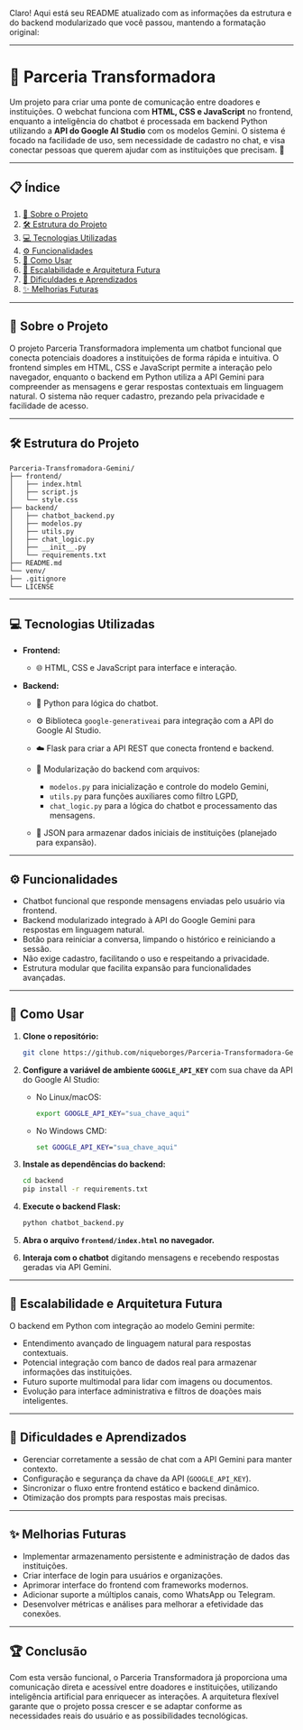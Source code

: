 Claro! Aqui está seu README atualizado com as informações da estrutura e do backend modularizado que você passou, mantendo a formatação original:

---

# 🤝 Parceria Transformadora

Um projeto para criar uma ponte de comunicação entre doadores e instituições. O webchat funciona com **HTML, CSS e JavaScript** no frontend, enquanto a inteligência do chatbot é processada em backend Python utilizando a **API do Google AI Studio** com os modelos Gemini. O sistema é focado na facilidade de uso, sem necessidade de cadastro no chat, e visa conectar pessoas que querem ajudar com as instituições que precisam. 🚀

---

## 📋 Índice

1. [📖 Sobre o Projeto](#-sobre-o-projeto)
2. [🛠️ Estrutura do Projeto](#️-estrutura-do-projeto)
3. [💻 Tecnologias Utilizadas](#-tecnologias-utilizadas)
4. [⚙️ Funcionalidades](#️-funcionalidades)
5. [📂 Como Usar](#-como-usar)
6. [🚀 Escalabilidade e Arquitetura Futura](#-escalabilidade-e-arquitetura-futura)
7. [🚧 Dificuldades e Aprendizados](#-dificuldades-e-aprendizados)
8. [✨ Melhorias Futuras](#-melhorias-futuras)

---

## 📖 Sobre o Projeto

O projeto Parceria Transformadora implementa um chatbot funcional que conecta potenciais doadores a instituições de forma rápida e intuitiva. O frontend simples em HTML, CSS e JavaScript permite a interação pelo navegador, enquanto o backend em Python utiliza a API Gemini para compreender as mensagens e gerar respostas contextuais em linguagem natural. O sistema não requer cadastro, prezando pela privacidade e facilidade de acesso.

---

## 🛠️ Estrutura do Projeto

```
Parceria-Transfromadora-Gemini/
├── frontend/
│   ├── index.html
│   ├── script.js
│   └── style.css
├── backend/
│   ├── chatbot_backend.py
│   ├── modelos.py
│   ├── utils.py
│   ├── chat_logic.py
│   ├── __init__.py
│   └── requirements.txt
├── README.md
└── venv/
├── .gitignore
└── LICENSE 
```

---

## 💻 Tecnologias Utilizadas

* **Frontend:**

  * 🌐 HTML, CSS e JavaScript para interface e interação.
* **Backend:**

  * 🐍 Python para lógica do chatbot.
  * ⚙️ Biblioteca `google-generativeai` para integração com a API do Google AI Studio.
  * ☁️ Flask para criar a API REST que conecta frontend e backend.
  * 🔄 Modularização do backend com arquivos:

    * `modelos.py` para inicialização e controle do modelo Gemini,
    * `utils.py` para funções auxiliares como filtro LGPD,
    * `chat_logic.py` para a lógica do chatbot e processamento das mensagens.
  * 💾 JSON para armazenar dados iniciais de instituições (planejado para expansão).

---

## ⚙️ Funcionalidades

* Chatbot funcional que responde mensagens enviadas pelo usuário via frontend.
* Backend modularizado integrado à API do Google Gemini para respostas em linguagem natural.
* Botão para reiniciar a conversa, limpando o histórico e reiniciando a sessão.
* Não exige cadastro, facilitando o uso e respeitando a privacidade.
* Estrutura modular que facilita expansão para funcionalidades avançadas.

---

## 📂 Como Usar

1. **Clone o repositório:**

   ```bash
   git clone https://github.com/niqueborges/Parceria-Transformadora-Gemini.git
   ```

2. **Configure a variável de ambiente `GOOGLE_API_KEY`** com sua chave da API do Google AI Studio:

   * No Linux/macOS:

     ```bash
     export GOOGLE_API_KEY="sua_chave_aqui"
     ```
   * No Windows CMD:

     ```cmd
     set GOOGLE_API_KEY="sua_chave_aqui"
     ```

3. **Instale as dependências do backend:**

   ```bash
   cd backend
   pip install -r requirements.txt
   ```

4. **Execute o backend Flask:**

   ```bash
   python chatbot_backend.py
   ```

5. **Abra o arquivo `frontend/index.html` no navegador.**

6. **Interaja com o chatbot** digitando mensagens e recebendo respostas geradas via API Gemini.

---

## 🚀 Escalabilidade e Arquitetura Futura

O backend em Python com integração ao modelo Gemini permite:

* Entendimento avançado de linguagem natural para respostas contextuais.
* Potencial integração com banco de dados real para armazenar informações das instituições.
* Futuro suporte multimodal para lidar com imagens ou documentos.
* Evolução para interface administrativa e filtros de doações mais inteligentes.

---

## 🚧 Dificuldades e Aprendizados

* Gerenciar corretamente a sessão de chat com a API Gemini para manter contexto.
* Configuração e segurança da chave da API (`GOOGLE_API_KEY`).
* Sincronizar o fluxo entre frontend estático e backend dinâmico.
* Otimização dos prompts para respostas mais precisas.

---

## ✨ Melhorias Futuras

* Implementar armazenamento persistente e administração de dados das instituições.
* Criar interface de login para usuários e organizações.
* Aprimorar interface do frontend com frameworks modernos.
* Adicionar suporte a múltiplos canais, como WhatsApp ou Telegram.
* Desenvolver métricas e análises para melhorar a efetividade das conexões.

---

## 🏆 Conclusão

Com esta versão funcional, o Parceria Transformadora já proporciona uma comunicação direta e acessível entre doadores e instituições, utilizando inteligência artificial para enriquecer as interações. A arquitetura flexível garante que o projeto possa crescer e se adaptar conforme as necessidades reais do usuário e as possibilidades tecnológicas.

